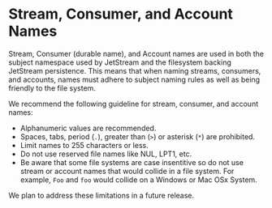 # Stream, Consumer, and Account Names

Stream, Consumer (durable name), and Account names are used in both the
subject namespace used by JetStream and the filesystem backing JetStream
persistence.  This means that when naming streams, consumers, and
accounts, names must adhere to subject naming rules as well as being
friendly to the file system.

We recommend the following guideline for stream, consumer, and account names:

* Alphanumeric values are recommended.
* Spaces, tabs, period \(`.`\), greater than \(`>`\) or asterisk \(`*`\) are prohibited.
* Limit names to 255 characters or less.
* Do not use reserved file names like NUL, LPT1, etc.
* Be aware that some file systems are case insentitive so do not
  use stream or account names that would collide in a file system.
  For example, `Foo` and `foo` would collide on a Windows or Mac OSx System.

 We plan to address these limitations in a future release.

